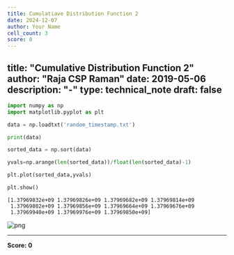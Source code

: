 ```yaml
---
title: Cumulatiave Distribution Function 2
date: 2024-12-07
author: Your Name
cell_count: 3
score: 0
---
```


title: "Cumulative Distribution Function 2"
author: "Raja CSP Raman"
date: 2019-05-06
description: "-"
type: technical_note
draft: false
---

```python
import numpy as np
import matplotlib.pyplot as plt
```


```python
data = np.loadtxt('random_timestamp.txt')

print(data)

sorted_data = np.sort(data)

yvals=np.arange(len(sorted_data))/float(len(sorted_data)-1)

plt.plot(sorted_data,yvals)

plt.show()
```

    [1.37969832e+09 1.37969826e+09 1.37969682e+09 1.37969814e+09
     1.37969802e+09 1.37969856e+09 1.37969664e+09 1.37969676e+09
     1.37969940e+09 1.37969976e+09 1.37969850e+09]



    
![png](/mlnotes/images/cumulatiave_distribution_function_2_2_1.png)
    



---
**Score: 0**
